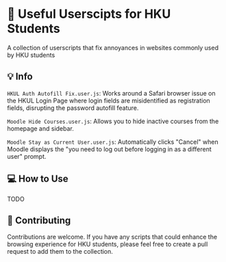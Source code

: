 # :rocket: Useful Userscipts for HKU Students

A collection of userscripts that fix annoyances in websites commonly used by HKU students

## :bulb: Info

`HKUL Auth Autofill Fix.user.js`: Works around a Safari browser issue on the HKUL Login Page where login fields are misidentified as registration fields, disrupting the password autofill feature.

`Moodle Hide Courses.user.js`: Allows you to hide inactive courses from the homepage and sidebar.

`Moodle Stay as Current User.user.js`: Automatically clicks "Cancel" when Moodle displays the "you need to log out before logging in as a different user" prompt.

## :computer: How to Use

TODO

## :handshake: Contributing

Contributions are welcome. If you have any scripts that could enhance the browsing experience for HKU students, please feel free to create a pull request to add them to the collection.
